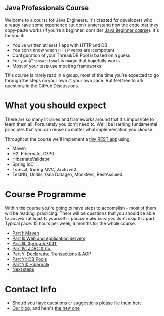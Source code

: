 Java Professionals Course
-----------------

Welcome to a course for Java Engineers. It's created for developers who already have some experience but
don't understand how the code that they copy-paste works (if you're a beginner, consider 
[Java Beginner course](https://github.com/qala-io/java-beginner-course)). It's for you if:
 
* You've written at least 1 app with HTTP and DB
* You don't know which HTTP verbs are idempotent
* Configuration of your Thread/DB Pool is based on a guess 
* For you `@Transactional` is magic that hopefully works
* Most of your tests use mocking frameworks

This course is rarely read in a group, most of the time you're expected to go through the steps on your own
at your own pace. But feel free to ask questions in the GitHub Discussions.

# What you should expect

There are so many libraries and frameworks around that it's impossible to learn them all. Fortunately you don't need to.
We'll be learning fundamental principles that you can reuse no matter what implementation you choose.

Throughout the course we'll implement a [tiny REST app](./docs/reqs.md) using:

* Maven
* H2, Hibernate, C3P0 
* HibernateValidator
* Spring IoC
* Tomcat, Spring MVC, Jackson2
* TestNG, Unitils, Qala Datagen, MockMvc, RestAssured

# Course Programme

Within the course you're going to have steps to accomplish - most of them will be reading, practicing. There will be
questions that you should be able to answer (at least to yourself) - please make sure you don't skip this part.
Typical pace: 15 hours per week, 6 months for the whole course.

* [Part I: Maven](./docs/programme/maven.md)
* [Part II: Web and Application Servers](./docs/programme/web-apps.md)
* [Part III: Spring & REST](./docs/programme/spring-n-rest.md)
* [Part IV: JDBC & Co.](./docs/programme/jdbc.md)
* [Part V: Declarative Transactions & AOP](./docs/programme/transactions-n-aop.md)
* [Part VI: DB Pools](./docs/programme/db-pools.md)
* [Part VII: Hibernate](./docs/programme/hibernate.md)
* [Next steps](./docs/programme/next-steps.md)

# Contact Info

* Should you have questions or suggestions please [file them here](https://github.com/qala-io/java-course/issues/new).
* [Our blog](http://qala.io/blog.html), and here's [the new one](https://github.com/ctapobep/blog/issues)
